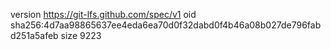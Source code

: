 version https://git-lfs.github.com/spec/v1
oid sha256:4d7aa98865637ee4eda6ea70d0f32dabd0f4b46a08b027de796fabd251a5afeb
size 9223
